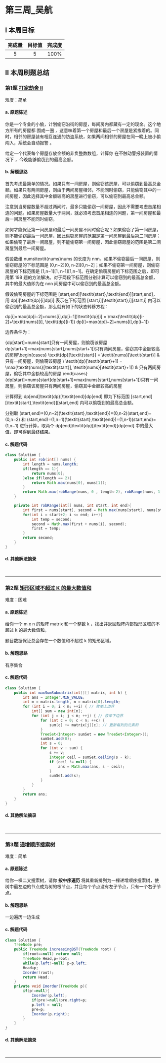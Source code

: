 # 第三周_吴航

## I 本周目标

| 完成量 | 目标值 | 完成度 |
| :----: | :----: | :----: |
|   5    |   5    |  100%  |

## II 本周刷题总结

### 第1题 [打家劫舍 II](https://leetcode-cn.com/problems/house-robber-ii/)

难度：简单

#### a. 原题陈述

你是一个专业的小偷，计划偷窃沿街的房屋，每间房内都藏有一定的现金。这个地方所有的房屋都 围成一圈 ，这意味着第一个房屋和最后一个房屋是紧挨着的。同时，相邻的房屋装有相互连通的防盗系统，如果两间相邻的房屋在同一晚上被小偷闯入，系统会自动报警 。

给定一个代表每个房屋存放金额的非负整数数组，计算你 在不触动警报装置的情况下 ，今晚能够偷窃到的最高金额。

#### b. 解题思路

首先考虑最简单的情况。如果只有一间房屋，则偷窃该房屋，可以偷窃到最高总金额。如果只有两间房屋，则由于两间房屋相邻，不能同时偷窃，只能偷窃其中的一间房屋，因此选择其中金额较高的房屋进行偷窃，可以偷窃到最高总金额。

注意到当房屋数量不超过两间时，最多只能偷窃一间房屋，因此不需要考虑首尾相连的问题。如果房屋数量大于两间，就必须考虑首尾相连的问题，第一间房屋和最后一间房屋不能同时偷窃。

如何才能保证第一间房屋和最后一间房屋不同时偷窃呢？如果偷窃了第一间房屋，则不能偷窃最后一间房屋，因此偷窃房屋的范围是第一间房屋到最后第二间房屋；如果偷窃了最后一间房屋，则不能偷窃第一间房屋，因此偷窃房屋的范围是第二间房屋到最后一间房屋。

假设数组 nums\textit{nums}nums 的长度为 nnn。如果不偷窃最后一间房屋，则偷窃房屋的下标范围是 [0,n−2][0, n-2][0,n−2]；如果不偷窃第一间房屋，则偷窃房屋的下标范围是 [1,n−1][1, n-1][1,n−1]。在确定偷窃房屋的下标范围之后，即可用第 198 题的方法解决。对于两段下标范围分别计算可以偷窃到的最高总金额，其中的最大值即为在 nnn 间房屋中可以偷窃到的最高总金额。

假设偷窃房屋的下标范围是 [start,end][\textit{start},\textit{end}][start,end]，用 dp[i]\textit{dp}[i]dp[i] 表示在下标范围 [start,i][\textit{start},i][start,i] 内可以偷窃到的最高总金额，那么就有如下的状态转移方程：

dp[i]=max⁡(dp[i−2]+nums[i],dp[i−1])\textit{dp}[i] = \max(\textit{dp}[i-2]+\textit{nums}[i], \textit{dp}[i-1]) dp[i]=max(dp[i−2]+nums[i],dp[i−1])

边界条件为：

{dp[start]=nums[start]只有一间房屋，则偷窃该房屋dp[start+1]=max⁡(nums[start],nums[start+1])只有两间房屋，偷窃其中金额较高的房屋\begin{cases} \textit{dp}[\textit{start}] = \textit{nums}[\textit{start}] & 只有一间房屋，则偷窃该房屋 \\ \textit{dp}[\textit{start}+1] = \max(\textit{nums}[\textit{start}], \textit{nums}[\textit{start}+1]) & 只有两间房屋，偷窃其中金额较高的房屋 \end{cases} {dp[start]=nums[start]dp[start+1]=max(nums[start],nums[start+1])只有一间房屋，则偷窃该房屋只有两间房屋，偷窃其中金额较高的房屋

计算得到 dp[end]\textit{dp}[\textit{end}]dp[end] 即为下标范围 [start,end][\textit{start},\textit{end}][start,end] 内可以偷窃到的最高总金额。

分别取 (start,end)=(0,n−2)(\textit{start},\textit{end})=(0,n-2)(start,end)=(0,n−2) 和 (start,end)=(1,n−1)(\textit{start},\textit{end})=(1,n-1)(start,end)=(1,n−1) 进行计算，取两个 dp[end]\textit{dp}[\textit{end}]dp[end] 中的最大值，即可得到最终结果。

#### c. 解题代码

```java
class Solution {
    public int rob(int[] nums) {
        int length = nums.length;
        if(length == 1){
            return nums[0];
        }else if(length == 2){
            return Math.max(nums[0], nums[1]);
        }
        return Math.max(robRange(nums, 0 , length-2), robRange(nums, 1, length-1));
    }

    private int robRange(int[] nums, int start, int end){
        int first = nums[start], second = Math.max(nums[start], nums[start+1]);
        for(int i = start+2; i <= end; i++){
            int temp = second;
            second = Math.max(first + nums[i], second);
            first = temp;
        }
        return second;
    }
}
```

#### d. 其他解法摘录

```java
    
```

------

### 第2题 [矩形区域不超过 K 的最大数值和](https://leetcode-cn.com/problems/max-sum-of-rectangle-no-larger-than-k/)

难度：困难

#### a. 原题陈述

给你一个 m x n 的矩阵 matrix 和一个整数 k ，找出并返回矩阵内部矩形区域的不超过 k 的最大数值和。

题目数据保证总会存在一个数值和不超过 k 的矩形区域。

#### b. 解题思路

有序集合

#### c. 解题代码

```java
class Solution {
    public int maxSumSubmatrix(int[][] matrix, int k) {
        int ans = Integer.MIN_VALUE;
        int m = matrix.length, n = matrix[0].length;
        for (int i = 0; i < m; ++i) { // 枚举上边界
            int[] sum = new int[n];
            for (int j = i; j < m; ++j) { // 枚举下边界
                for (int c = 0; c < n; ++c) {
                    sum[c] += matrix[j][c]; // 更新每列的元素和
                }
                TreeSet<Integer> sumSet = new TreeSet<Integer>();
                sumSet.add(0);
                int s = 0;
                for (int v : sum) {
                    s += v;
                    Integer ceil = sumSet.ceiling(s - k);
                    if (ceil != null) {
                        ans = Math.max(ans, s - ceil);
                    }
                    sumSet.add(s);
                }
            }
        }
        return ans;
    }
}
```

#### d. 其他解法摘录

```java
    
```

------

### 第3题 [递增顺序搜索树](https://leetcode-cn.com/problems/increasing-order-search-tree/)

难度：简单

#### a. 原题陈述

给你一棵二叉搜索树，请你 **按中序遍历** 将其重新排列为一棵递增顺序搜索树，使树中最左边的节点成为树的根节点，并且每个节点没有左子节点，只有一个右子节点。

#### b. 解题思路

一边遍历一边生成

#### c. 解题代码

```java
class Solution {
    TreeNode pre;
    public TreeNode increasingBST(TreeNode root) {
        if(root==null) return null;
        TreeNode Head,p=root;
        while(p.left!=null) p=p.left;
        Head=p;
        Inorder(root);
        return Head;
    }
    private void Inorder(TreeNode p){
        if(p!=null){
            Inorder(p.left);
            if(pre!=null)pre.right=p;
            p.left = null;
            pre=p;
            Inorder(p.right);
        }
    }
}
```

#### d. 其他解法摘录

```java
    
```

------

